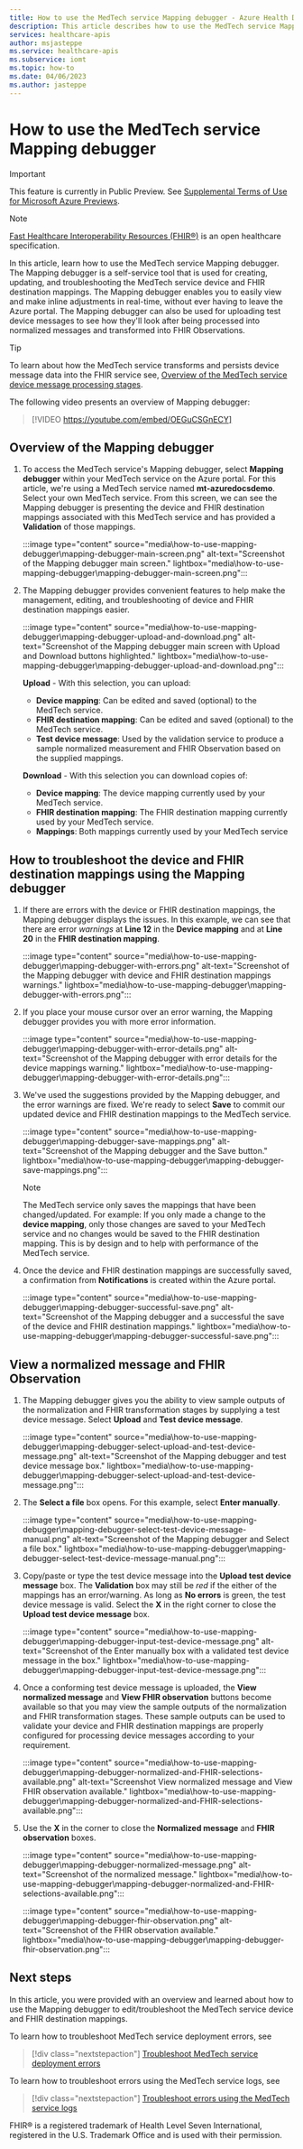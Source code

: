 ```yaml
---
title: How to use the MedTech service Mapping debugger - Azure Health Data Services
description: This article describes how to use the MedTech service Mapping debugger.
services: healthcare-apis
author: msjasteppe
ms.service: healthcare-apis
ms.subservice: iomt
ms.topic: how-to
ms.date: 04/06/2023
ms.author: jasteppe
---
```


# How to use the MedTech service Mapping debugger

> [!IMPORTANT]
> This feature is currently in Public Preview. See [Supplemental Terms of Use for Microsoft Azure Previews](https://azure.microsoft.com/support/legal/preview-supplemental-terms/).

> [!NOTE]
> [Fast Healthcare Interoperability Resources (FHIR&#174;)](https://www.hl7.org/fhir/) is an open healthcare specification.

In this article, learn how to use the MedTech service Mapping debugger. The Mapping debugger is a self-service tool that is used for creating, updating, and troubleshooting the MedTech service device and FHIR destination mappings. The Mapping debugger enables you to easily view and make inline adjustments in real-time, without ever having to leave the Azure portal. The Mapping debugger can also be used for uploading test device messages to see how they'll look after being processed into normalized messages and transformed into FHIR Observations.

> [!TIP]
> To learn about how the MedTech service transforms and persists device message data into the FHIR service see, [Overview of the MedTech service device message processing stages](overview-of-device-message-processing-stages.md).

The following video presents an overview of Mapping debugger:

> [!VIDEO https://youtube.com/embed/OEGuCSGnECY]

## Overview of the Mapping debugger

1. To access the MedTech service's Mapping debugger, select **Mapping debugger** within your MedTech service on the Azure portal. For this article, we're using a MedTech service named **mt-azuredocsdemo**. Select your own MedTech service. From this screen, we can see the Mapping debugger is presenting the device and FHIR destination mappings associated with this MedTech service and has provided a **Validation** of those mappings.

   :::image type="content" source="media\how-to-use-mapping-debugger\mapping-debugger-main-screen.png" alt-text="Screenshot of the Mapping debugger main screen." lightbox="media\how-to-use-mapping-debugger\mapping-debugger-main-screen.png":::

2. The Mapping debugger provides convenient features to help make the management, editing, and troubleshooting of device and FHIR destination mappings easier.

   :::image type="content" source="media\how-to-use-mapping-debugger\mapping-debugger-upload-and-download.png" alt-text="Screenshot of the Mapping debugger main screen with Upload and Download buttons highlighted." lightbox="media\how-to-use-mapping-debugger\mapping-debugger-upload-and-download.png":::

   **Upload** - With this selection, you can upload:
    - **Device mapping**: Can be edited and saved (optional) to the MedTech service.
    - **FHIR destination mapping**: Can be edited and saved (optional) to the MedTech service.
    - **Test device message**: Used by the validation service to produce a sample normalized measurement and FHIR Observation based on the supplied mappings.

   **Download** - With this selection you can download copies of:
     - **Device mapping**: The device mapping currently used by your MedTech service.
     - **FHIR destination mapping**: The FHIR destination mapping currently used by your MedTech service.
     - **Mappings**: Both mappings currently used by your MedTech service

## How to troubleshoot the device and FHIR destination mappings using the Mapping debugger

1. If there are errors with the device or FHIR destination mappings, the Mapping debugger displays the issues. In this example, we can see that there are error *warnings* at **Line 12** in the **Device mapping** and at **Line 20** in the **FHIR destination mapping**.

   :::image type="content" source="media\how-to-use-mapping-debugger\mapping-debugger-with-errors.png" alt-text="Screenshot of the Mapping debugger with device and FHIR destination mappings warnings." lightbox="media\how-to-use-mapping-debugger\mapping-debugger-with-errors.png":::

2. If you place your mouse cursor over an error warning, the Mapping debugger provides you with more error information.

   :::image type="content" source="media\how-to-use-mapping-debugger\mapping-debugger-with-error-details.png" alt-text="Screenshot of the Mapping debugger with error details for the device mappings warning." lightbox="media\how-to-use-mapping-debugger\mapping-debugger-with-error-details.png":::

3. We've used the suggestions provided by the Mapping debugger, and the error warnings are fixed. We're ready to select **Save** to commit our updated device and FHIR destination mappings to the MedTech service.

   :::image type="content" source="media\how-to-use-mapping-debugger\mapping-debugger-save-mappings.png" alt-text="Screenshot of the Mapping debugger and the Save button." lightbox="media\how-to-use-mapping-debugger\mapping-debugger-save-mappings.png":::

   > [!NOTE]
   > The MedTech service only saves the mappings that have been changed/updated. For example: If you only made a change to the **device mapping**, only those changes are saved to your MedTech service and no changes would be saved to the FHIR destination mapping. This is by design and to help with performance of the MedTech service.

4. Once the device and FHIR destination mappings are successfully saved, a confirmation from **Notifications** is created within the Azure portal.

   :::image type="content" source="media\how-to-use-mapping-debugger\mapping-debugger-successful-save.png" alt-text="Screenshot of the Mapping debugger and a successful the save of the device and FHIR destination mappings." lightbox="media\how-to-use-mapping-debugger\mapping-debugger-successful-save.png":::

## View a normalized message and FHIR Observation

1. The Mapping debugger gives you the ability to view sample outputs of the normalization and FHIR transformation stages by supplying a test device message. Select **Upload** and **Test device message**.

   :::image type="content" source="media\how-to-use-mapping-debugger\mapping-debugger-select-upload-and-test-device-message.png" alt-text="Screenshot of the Mapping debugger and test device message box." lightbox="media\how-to-use-mapping-debugger\mapping-debugger-select-upload-and-test-device-message.png":::

2. The **Select a file** box opens. For this example, select **Enter manually**.

   :::image type="content" source="media\how-to-use-mapping-debugger\mapping-debugger-select-test-device-message-manual.png" alt-text="Screenshot of the Mapping debugger and Select a file box." lightbox="media\how-to-use-mapping-debugger\mapping-debugger-select-test-device-message-manual.png":::

3. Copy/paste or type the test device message into the **Upload test device message** box. The **Validation** box may still be *red* if the either of the mappings has an error/warning. As long as **No errors** is green, the test device message is valid. Select the **X** in the right corner to close the **Upload test device message** box.  

   :::image type="content" source="media\how-to-use-mapping-debugger\mapping-debugger-input-test-device-message.png" alt-text="Screenshot of the Enter manually box with a validated test device message in the box." lightbox="media\how-to-use-mapping-debugger\mapping-debugger-input-test-device-message.png":::

4. Once a conforming test device message is uploaded, the **View normalized message** and **View FHIR observation** buttons become available so that you may view the sample outputs of the normalization and FHIR transformation stages. These sample outputs can be used to validate your device and FHIR destination mappings are properly configured for processing device messages according to your requirement.

   :::image type="content" source="media\how-to-use-mapping-debugger\mapping-debugger-normalized-and-FHIR-selections-available.png" alt-text="Screenshot View normalized message and View FHIR observation available." lightbox="media\how-to-use-mapping-debugger\mapping-debugger-normalized-and-FHIR-selections-available.png":::

5. Use the **X** in the corner to close the **Normalized message** and **FHIR observation** boxes.

   :::image type="content" source="media\how-to-use-mapping-debugger\mapping-debugger-normalized-message.png" alt-text="Screenshot of the normalized message." lightbox="media\how-to-use-mapping-debugger\mapping-debugger-normalized-and-FHIR-selections-available.png":::

   :::image type="content" source="media\how-to-use-mapping-debugger\mapping-debugger-fhir-observation.png" alt-text="Screenshot of the FHIR observation available." lightbox="media\how-to-use-mapping-debugger\mapping-debugger-fhir-observation.png":::

## Next steps

In this article, you were provided with an overview and learned about how to use the Mapping debugger to edit/troubleshoot the MedTech service device and FHIR destination mappings.

To learn how to troubleshoot MedTech service deployment errors, see

> [!div class="nextstepaction"]
> [Troubleshoot MedTech service deployment errors](troubleshoot-errors-deployment.md)

To learn how to troubleshoot errors using the MedTech service logs, see

> [!div class="nextstepaction"]
> [Troubleshoot errors using the MedTech service logs](troubleshoot-errors-logs.md)

FHIR&#174; is a registered trademark of Health Level Seven International, registered in the U.S. Trademark Office and is used with their permission.
 